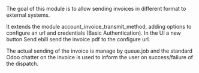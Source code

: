 The goal of this module is to allow sending invoices in different format
to external systems.

It extends the module account_invoice_transmit_method, adding options to
configure an url and credentials (Basic Authentication). In the UI a new
button Send ebill send the invoice pdf to the configure url.

The actual sending of the invoice is manage by queue.job and the
standard Odoo chatter on the invoice is used to inform the user on
success/failure of the dispatch.
